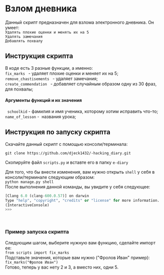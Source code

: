 # Взлом дневника 

Данный скрипт предназначен для взлома электронного дневника. Он умеет: <br>
```Удалять плохие оценки и менять их на 5``` <br>
```Удалять замечания ```<br>
```Добавлять похвалу ```

## Инструкция скрипта

В коде есть 3 разные функции, а именно: <br>
```fix_marks ``` - удаляет плохие оценки и меняет их на 5;<br>
```remove_chastisements ``` - удаляет замечания;<br>
```create_commendation ``` - добавляет случайным образом одну из 30 фраз, для похвалы;<br>

#### Аргументы функций и их значения 

``` schoolkid``` - фамилия и имя ученика, которому хотим исправить что-то; <br>
```name_of_lesson``` -  названия урока;<br>  

## Инструкция по запуску скрипта 

Скачайте данный скрипт с помощью консоли/терминала: 
```
git clone https://github.com/djeck1432/-hacking_diary.git
```
Скопируйте файл ```scripts.py``` и вставте его в папку ```e-diary```


Для того, что бы внести изменения, вам нужно открыть ```shell``` у себя в консоли/терминале следующим образом:<br>
```python manage.py shell ```<br>
После выполнения данной команды, вы увидите у себя следующее:<br>
``` Python 3.7.2 (v3.7.2:9a3ffc0492, Dec 24 2018, 02:44:43) 
[Clang 6.0 (clang-600.0.57)] on darwin
Type "help", "copyright", "credits" or "license" for more information.
(InteractiveConsole)
>>> 
```
<br>
<h3> Пример запуска скрипта </h3>

Следующим шагом, выберите нужную вам функцию, сделайте импорт ее:
<br>
```from scripts import fix_marks```
<br>
Подставьте значения, которые вам нужно ("Фролов Иван" пример):
<br>
```fix_marks("Фролов Иван")```
<br>
Готово, теперь у вас нету 2 и 3, а вместо них, одни 5.


